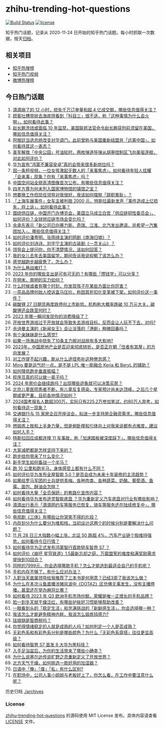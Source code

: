 # zhihu-trending-hot-questions

[![Build Status](https://github.com/justjavac/zhihu-trending-hot-questions/workflows/ci/badge.svg?branch=master)](https://github.com/justjavac/zhihu-trending-hot-questions/actions)
[![license](https://img.shields.io/github/license/justjavac/zhihu-trending-hot-questions)](https://github.com/justjavac/zhihu-trending-hot-questions/blob/master/LICENSE)

知乎热门话题，记录从 2020-11-24
日开始的知乎热门话题。每小时抓取一次数据，按天[归档](./archives)。

## 相关项目

- [知乎热搜榜](https://github.com/justjavac/zhihu-trending-top-search)
- [知乎热门视频](https://github.com/justjavac/zhihu-trending-hot-video)
- [微博热搜榜](https://github.com/justjavac/weibo-trending-hot-search)

## 今日热门话题

<!-- BEGIN -->
<!-- 最后更新时间 Wed Nov 29 2023 07:18:15 GMT+0800 (China Standard Time) -->

1. [滴滴崩了的 12 小时，损失千万订单量和超 4 亿成交额，哪些信息值得关注？](https://www.zhihu.com/question/632258564)
1. [顾客吐槽带娃去海底捞看到「科目三」很不适，称「这种事情为什么会火啊」，如何看待此事？](https://www.zhihu.com/question/632288475)
1. [赵长鹏洗钱或面临 10 年监禁，美国联邦法官命令赵长鹏获刑前须留在美国，哪些信息值得关注？](https://www.zhihu.com/question/632275368)
1. [阿根廷当选总统改变对华调门，此前曾称与美国重新结盟并「远离中国」，如何看待其这一表态？](https://www.zhihu.com/question/632252467)
1. [美军解救「中央公园」号油轮时，两枚弹道导弹从胡塞控制区飞向美驱逐舰，对此如何评价？](https://www.zhihu.com/question/632247374)
1. [华为宣布“鸿蒙不兼容安卓”真的会带来很多新岗位吗？](https://www.zhihu.com/question/630667814)
1. [因一条短视频，一位女孩激起无数人的「来事焦虑」，如何看待年轻人炫耀「会来事」现象？你有「来事焦虑」吗？](https://www.zhihu.com/question/632299815)
1. [中国空间站全貌高清图像首次公布，有哪些信息值得关注？](https://www.zhihu.com/question/632293662)
1. [四羊方尊为何未列入国家博物馆的镇馆之宝？](https://www.zhihu.com/question/23938675)
1. [想要换工作但现任领导对我很好，我该如何摆脱「辞职羞耻」？](https://www.zhihu.com/question/631495914)
1. [「上海车展事件」女车主被判赔 2000 元，特斯拉最新发声「事件造成上亿损失，将上诉」，如何看待此事？](https://www.zhihu.com/question/632113583)
1. [围绕供应链，中国开门办博览会，美国立马成立白宫「供应链韧性委员会」，如何评价？全球供应链市场会变化吗？](https://www.zhihu.com/question/632292279)
1. [余承东表示「新公司已向赛力斯、奇瑞、江淮、北汽发出邀请，并希望一汽集团加入」，哪些信息值得关注？](https://www.zhihu.com/question/632289156)
1. [如何评价潘粤明、张雨绮主演的网剧《南海归墟》？](https://www.zhihu.com/question/632154896)
1. [如何评价刘诗诗、刘宇宁主演的古装剧《一念关山》？](https://www.zhihu.com/question/632319712)
1. [领导会上提问你，你不清楚情况，该如何回答？](https://www.zhihu.com/question/631295173)
1. [我的女儿去年去美国留学，期间告诉我说抑郁了该怎么办？](https://www.zhihu.com/question/276815350)
1. [感觉越跑步越疲惫了，怎么办？](https://www.zhihu.com/question/631629079)
1. [为什么巷战难打？](https://www.zhihu.com/question/27384502)
1. [2023 年你的哪些支出是可有可无的？有哪些「攒钱学」可以分享？](https://www.zhihu.com/question/630156878)
1. [在明末，南明的实力如何？](https://www.zhihu.com/question/500323646)
1. [什么时候或者有哪个时刻，你发现孩子在某些方面比你厉害？](https://www.zhihu.com/question/631088553)
1. [一茶品品牌创始人控诉盒马压价，称因其折扣化变革被下架，如何评价这一事件？](https://www.zhihu.com/question/632000880)
1. [碳酸锂 27 日期货再度跌停创上市新低，机构称大概率跌破 10 万元大关，碳酸锂还会跌至何时？](https://www.zhihu.com/question/632228153)
1. [2023 年哪一瞬间发现你的消费降级了？](https://www.zhihu.com/question/630156999)
1. [开放世界游戏过于开放就会导致失去游戏目标，反而会让人玩不下去，对吗?](https://www.zhihu.com/question/615593446)
1. [佘诗曼主演的《新闻女王》会让没落的「港剧」稍微回春吗？](https://www.zhihu.com/question/630841605)
1. [有个亲妹妹是什么感觉?](https://www.zhihu.com/question/293914303)
1. [如果一场海战中损失了10条主力舰对战局有多大影响?](https://www.zhihu.com/question/631689418)
1. [2023年，中国房地产业是否迎来彻底转折，是否正在朝「住者有其屋」的方向发展？](https://www.zhihu.com/question/629455493)
1. [对工作提不起兴趣，能从什么途径弥补这种倦怠感？](https://www.zhihu.com/question/630020780)
1. [Ming 要是运气好一点，是不是 LPL 唯一能融合 Keria 和 BeryL 的辅助？](https://www.zhihu.com/question/629226917)
1. [如何降低跑步垂直振幅？](https://www.zhihu.com/question/630283031)
1. [程序员真的可以做一辈子吗？](https://www.zhihu.com/question/627512678)
1. [2024 年房价会继续跌吗？出现哪些迹象就可以决策买房？](https://www.zhihu.com/question/629455471)
1. [北京儿童医院患者不断，有儿童反复感染，专家预计尚未达顶峰，之后几个星期或更严重，目前各地情况如何？](https://www.zhihu.com/question/632093496)
1. [2024国考报名人数超300万，实际只有225.2万参加笔试，约80万人弃考，如何看待这一现象？](https://www.zhihu.com/question/632017985)
1. [交通银行与 15 家房企召开座谈会，拟进一步支持房企融资需求，哪些信息值得关注？](https://www.zhihu.com/question/632174394)
1. [想锻炼上肢和上半身力量，但是俯卧撑和引体向上对我来说都有点难度，建议如何入手？](https://www.zhihu.com/question/629407820)
1. [特斯拉回应成都连撞 11 车事故，称「加速踏板被深度踩下」，哪些信息值得关注？](https://www.zhihu.com/question/632155364)
1. [大家减肥都是怎样坚持下来的？](https://www.zhihu.com/question/629396136)
1. [跑步给你带来了什么变化？](https://www.zhihu.com/question/626578473)
1. [新手学生如何备战一个半马？](https://www.zhihu.com/question/629153471)
1. [跑 10 公里和跑半马，身体感受上都有什么不同？](https://www.zhihu.com/question/631813159)
1. [如何评价华为发布全屋智能 5.0？是否会成为未来十年装修的主流趋势？](https://www.zhihu.com/question/632266772)
1. [如果给罗马军团的士兵提供青梅、各种肉类、各种蔬菜、奶酪、葡萄酒、鱼露、面包、酥油会怎样？](https://www.zhihu.com/question/631656036)
1. [如何看待大量「全员保研」的套路化宣传内容？](https://www.zhihu.com/question/631986447)
1. [如何看待华为发布途灵智能底盘 ？华为重新定义汽车底盘对行业有哪些影响？](https://www.zhihu.com/question/632252368)
1. [滴滴出行表示「滴滴网约车等服务已恢复，骑车等服务还在陆续修复中」，哪些信息值得关注？](https://www.zhihu.com/question/632226716)
1. [电视剧《三体》有哪些让你哭笑不得的片段？](https://www.zhihu.com/question/629815487)
1. [内存划分为什么要分为堆和栈，当初设计这两个的时候分别是要解决什么问题？](https://www.zhihu.com/question/447017261)
1. [11 月 28 日三大指数小幅上涨，北证 50 跌超 4%，汽车产业链个股维持强势，如何看待今日行情？](https://www.zhihu.com/question/632237109)
1. [如何看待华为正式发布鸿蒙智行首款轿车智界 S7 ？](https://www.zhihu.com/question/632263324)
1. [如何评价《崩坏 星穹铁道》1.5最新忘却之庭，万载盟誓的难度和满奖励需求提快到10回合？](https://www.zhihu.com/question/632133877)
1. [同样的7999元，你会选择哪款手机？怎么才能选到最适合自己的手机呢？](https://www.zhihu.com/question/630545188)
1. [手机内存不够了，有什么应对办法？](https://www.zhihu.com/question/630504296)
1. [入职当天直属领导给我推荐了三本书是何用意？已经3周了我该怎么做？](https://www.zhihu.com/question/631920371)
1. [为什么在本次斗鱼直播涉赌风波中《DOTA2》区仿佛无事发生，没有主播停播，甚至还在举办麻将比赛？](https://www.zhihu.com/question/631976988)
1. [如何看待 2023 年 Q3 欧洲手机市场份额，荣耀是唯一正增长的手机品牌？](https://www.zhihu.com/question/632256220)
1. [脸一到冬天就干燥泛红，有哪些护肤好习惯能够帮助改善？](https://www.zhihu.com/question/630322790)
1. [一眼看到头的「稳定生活」和充满挑战的「新鲜感生活」，你会选择哪一种？](https://www.zhihu.com/question/630527714)
1. [我该怎么才能避免精神内耗，我该怎么锻炼钝感力?](https://www.zhihu.com/question/581371455)
1. [珐琅锅是智商税吗？](https://www.zhihu.com/question/523764057)
1. [你觉得情绪稳定的人就是成熟的人吗？如何判定一个人是否成熟？](https://www.zhihu.com/question/596994761)
1. [无彩色系和有彩色系分别是哪些颜色？为什么「无彩色系穿搭」往往更显高级？](https://www.zhihu.com/question/630322431)
1. [如何看待智界 S7 首发 8 大华为黑科技？](https://www.zhihu.com/question/632254919)
1. [入手足浴盆后，为你的生活带来了哪些小确幸？](https://www.zhihu.com/question/630536307)
1. [为什么说塞尔达传说旷野之息重新定义了开放世界？](https://www.zhihu.com/question/623029402)
1. [北方天气干燥，如何挑选一款好用的加湿器？](https://www.zhihu.com/question/627733153)
1. [日语中「俺」「僕」「私」有什么区别?](https://www.zhihu.com/question/387089011)
1. [在职场中，公司人事小姐姐与老板好上了，你怎么看，在工作中要注意什么呢？](https://www.zhihu.com/question/631262251)

<!-- END -->

历史归档 [./archives](./archives)

### License

[zhihu-trending-hot-questions](https://github.com/justjavac/zhihu-trending-hot-questions)
的源码使用 MIT License 发布。具体内容请查看 [LICENSE](./LICENSE) 文件。
